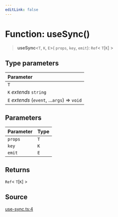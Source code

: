 ```yaml
---
editLink: false
---
```


# Function: useSync()

> **useSync**\<`T`, `K`, `E`\>( `props`, `key`, `emit`): `Ref`\< `T`[`K`] \>

## Type parameters

| Parameter                                    |
| :------------------------------------------- |
| `T`                                          |
| `K` _extends_ `string`                       |
| `E` _extends_ (`event`, ...`args`) => `void` |

## Parameters

| Parameter | Type |
| :-------- | :--- |
| `props`   | `T`  |
| `key`     | `K`  |
| `emit`    | `E`  |

## Returns

`Ref`\< `T`[`K`] \>

## Source

[use-sync.ts:4](https://github.com/directus/directus/blob/7789a6c53/packages/composables/src/use-sync.ts#L4)
